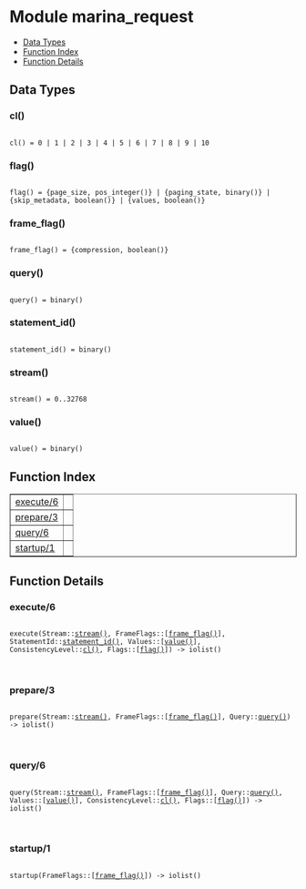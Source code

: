 

# Module marina_request #
* [Data Types](#types)
* [Function Index](#index)
* [Function Details](#functions)

<a name="types"></a>

## Data Types ##




### <a name="type-cl">cl()</a> ###


<pre><code>
cl() = 0 | 1 | 2 | 3 | 4 | 5 | 6 | 7 | 8 | 9 | 10
</code></pre>




### <a name="type-flag">flag()</a> ###


<pre><code>
flag() = {page_size, pos_integer()} | {paging_state, binary()} | {skip_metadata, boolean()} | {values, boolean()}
</code></pre>




### <a name="type-frame_flag">frame_flag()</a> ###


<pre><code>
frame_flag() = {compression, boolean()}
</code></pre>




### <a name="type-query">query()</a> ###


<pre><code>
query() = binary()
</code></pre>




### <a name="type-statement_id">statement_id()</a> ###


<pre><code>
statement_id() = binary()
</code></pre>




### <a name="type-stream">stream()</a> ###


<pre><code>
stream() = 0..32768
</code></pre>




### <a name="type-value">value()</a> ###


<pre><code>
value() = binary()
</code></pre>

<a name="index"></a>

## Function Index ##


<table width="100%" border="1" cellspacing="0" cellpadding="2" summary="function index"><tr><td valign="top"><a href="#execute-6">execute/6</a></td><td></td></tr><tr><td valign="top"><a href="#prepare-3">prepare/3</a></td><td></td></tr><tr><td valign="top"><a href="#query-6">query/6</a></td><td></td></tr><tr><td valign="top"><a href="#startup-1">startup/1</a></td><td></td></tr></table>


<a name="functions"></a>

## Function Details ##

<a name="execute-6"></a>

### execute/6 ###

<pre><code>
execute(Stream::<a href="#type-stream">stream()</a>, FrameFlags::[<a href="#type-frame_flag">frame_flag()</a>], StatementId::<a href="#type-statement_id">statement_id()</a>, Values::[<a href="#type-value">value()</a>], ConsistencyLevel::<a href="#type-cl">cl()</a>, Flags::[<a href="#type-flag">flag()</a>]) -&gt; iolist()
</code></pre>
<br />

<a name="prepare-3"></a>

### prepare/3 ###

<pre><code>
prepare(Stream::<a href="#type-stream">stream()</a>, FrameFlags::[<a href="#type-frame_flag">frame_flag()</a>], Query::<a href="#type-query">query()</a>) -&gt; iolist()
</code></pre>
<br />

<a name="query-6"></a>

### query/6 ###

<pre><code>
query(Stream::<a href="#type-stream">stream()</a>, FrameFlags::[<a href="#type-frame_flag">frame_flag()</a>], Query::<a href="#type-query">query()</a>, Values::[<a href="#type-value">value()</a>], ConsistencyLevel::<a href="#type-cl">cl()</a>, Flags::[<a href="#type-flag">flag()</a>]) -&gt; iolist()
</code></pre>
<br />

<a name="startup-1"></a>

### startup/1 ###

<pre><code>
startup(FrameFlags::[<a href="#type-frame_flag">frame_flag()</a>]) -&gt; iolist()
</code></pre>
<br />

